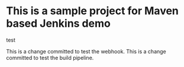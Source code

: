 # This is a sample project for Maven based Jenkins demo

test

This is a change committed to test the webhook.
This is a change committed to test the build pipeline.
